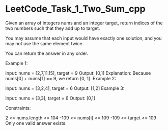 # LeetCode_Task_1_Two_Sum_cpp
Given an array of integers nums and an integer target, return indices of the two numbers such that they add up to target. 

You may assume that each input would have exactly one solution, and you may not use the same element twice.

You can return the answer in any order.    
 
          
    
Example 1:  
 
Input: nums = [2,7,11,15], target = 9
Output: [0,1]
Explanation: Because nums[0] + nums[1] == 9, we return [0, 1].
Example 2:

Input: nums = [3,2,4], target = 6
Output: [1,2]
Example 3:

Input: nums = [3,3], target = 6
Output: [0,1] 
 

Constraints:

2 <= nums.length <= 104
-109 <= nums[i] <= 109 
-109 <= target <= 109
Only one valid answer exists.
 
 
